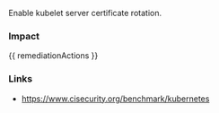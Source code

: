 
Enable kubelet server certificate rotation.

### Impact
<!-- Add Impact here -->

<!-- DO NOT CHANGE -->
{{ remediationActions }}

### Links
- https://www.cisecurity.org/benchmark/kubernetes


